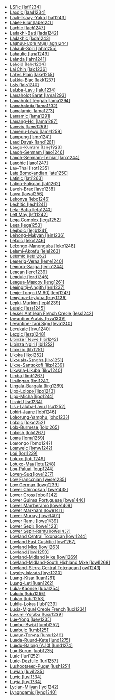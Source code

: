 - [LSFic [lsfi1234]](tree/signlanguage.sign1238/signlanguages.sign1237/lsfic.lsfi1234/lsfic.lsfi1234.ini)
- [Laadic [laad1234]](tree/atlanticcongo.atla1278/voltacongo.volt1241/benuecongo.benu1247/bantoid.bant1294/southernbantoid.sout3152/narrowbantu.narr1281/centralwesternbantu.cent2260/kongoyakasukuhungan.kong1295/nuclearkongoyakasukuhungan.nucl1741/corekikongo.core1256/unclassifiedcorekikongo.unun9924/unclassifiedcorekikongo.uncl1484/laadic.laad1234/laadic.laad1234.ini)
- [Laali-Tsaayi-Yaka [laal1243]](tree/atlanticcongo.atla1278/voltacongo.volt1241/benuecongo.benu1247/bantoid.bant1294/southernbantoid.sout3152/narrowbantu.narr1281/centralwesternbantu.cent2260/njebembeteteke.njeb1243/tekeb70.teke1283/westteke.west2839/laalitsaayiyaka.laal1243/laalitsaayiyaka.laal1243.ini)
- [Label-Bilur [labe1241]](tree/austronesian.aust1307/nuclearaustronesian.nucl1752/malayopolynesian.mala1545/centraleasternmalayopolynesian.cent2237/easternmalayopolynesian.east2712/oceanic.ocea1241/westernoceaniclinkage.west2818/mesomelanesianlinkage.meso1253/newirelandnorthwestsolomoniclinkage.newi1242/stgeorgelinkage.stge1234/labelbilur.labe1241/labelbilur.labe1241.ini)
- [Lachic [lach1247]](tree/taikadai.taik1256/kadaic.kada1291/southwesternkra.sout3143/westernkra.west2798/lachic.lach1247/lachic.lach1247.ini)
- [Ladakhi-Balti [lada1242]](tree/sinotibetan.sino1245/bodic.bodi1256/bodish.bodi1257/oldmoderntibetan.oldm1245/tibetic.tibe1276/ladakhibalti.lada1242/ladakhibalti.lada1242.ini)
- [Ladakhic [lada1243]](tree/sinotibetan.sino1245/bodic.bodi1256/bodish.bodi1257/oldmoderntibetan.oldm1245/tibetic.tibe1276/ladakhibalti.lada1242/ladakhic.lada1243/ladakhic.lada1243.ini)
- [Laghuu-Core Muji [lagh1244]](tree/sinotibetan.sino1245/burmoqiangic.burm1265/loloburmese.lolo1265/loloish.lolo1267/nilikazhouish.nili1235/southeasternngwi.sout3212/highlandphula.high1272/muji.muji1235/laghuucoremuji.lagh1244/laghuucoremuji.lagh1244.ini)
- [Lahauli-Spiti [laha1255]](tree/sinotibetan.sino1245/bodic.bodi1256/bodish.bodi1257/oldmoderntibetan.oldm1245/tibetic.tibe1276/lahaulispiti.laha1255/lahaulispiti.laha1255.ini)
- [Lahaulic [laha1249]](tree/sinotibetan.sino1245/bodic.bodi1256/tibetokanauri.tibe1275/westerntibetokanauri.west2868/lahaulic.laha1249/lahaulic.laha1249.ini)
- [Lahnda [lahn1241]](tree/indoeuropean.indo1319/indoiranian.indo1320/indoaryan.indo1321/indoaryannorthwesternzone.indo1324/sindhilahnda.sind1278/lahnda.lahn1241/lahnda.lahn1241.ini)
- [Lahoid [laho1234]](tree/sinotibetan.sino1245/burmoqiangic.burm1265/loloburmese.lolo1265/loloish.lolo1267/lahoid.laho1234/lahoid.laho1234.ini)
- [Lai Chin [laic1236]](tree/sinotibetan.sino1245/kukichinnaga.kuki1245/kukichin.kuki1246/centralkukichin.cent2005/laichin.laic1236/laichin.laic1236.ini)
- [Lakes Plain [lake1255]](tree/lakesplain.lake1255/lakesplain.lake1255.ini)
- [Lakkia-Biao [lakk1237]](tree/taikadai.taik1256/kamtai.kamt1241/lakkiabiao.lakk1237/lakkiabiao.lakk1237.ini)
- [Lalo [lalo1240]](tree/sinotibetan.sino1245/burmoqiangic.burm1265/loloburmese.lolo1265/loloish.lolo1267/nilikazhouish.nili1235/lisoid.liso1234/nuclearlisoid.nucl1734/lisulalubalavu.lisu1252/lalubalavu.lalu1234/lalo.lalo1240/lalo.lalo1240.ini)
- [Laluba-Lavu [lalu1234]](tree/sinotibetan.sino1245/burmoqiangic.burm1265/loloburmese.lolo1265/loloish.lolo1267/nilikazhouish.nili1235/lisoid.liso1234/nuclearlisoid.nucl1734/lisulalubalavu.lisu1252/lalubalavu.lalu1234/lalubalavu.lalu1234.ini)
- [Lamaholot Barat [lama1293]](tree/austronesian.aust1307/nuclearaustronesian.nucl1752/malayopolynesian.mala1545/centraleasternmalayopolynesian.cent2237/centralmalayopolynesian.cent2245/floreslembata.flor1239/sikalamaholot.sika1265/lamaholotic.lama1292/lamaholotbarat.lama1293/lamaholotbarat.lama1293.ini)
- [Lamaholot Tengah [lama1294]](tree/austronesian.aust1307/nuclearaustronesian.nucl1752/malayopolynesian.mala1545/centraleasternmalayopolynesian.cent2237/centralmalayopolynesian.cent2245/floreslembata.flor1239/sikalamaholot.sika1265/lamaholotic.lama1292/lamaholottengah.lama1294/lamaholottengah.lama1294.ini)
- [Lamaholotic [lama1292]](tree/austronesian.aust1307/nuclearaustronesian.nucl1752/malayopolynesian.mala1545/centraleasternmalayopolynesian.cent2237/centralmalayopolynesian.cent2245/floreslembata.flor1239/sikalamaholot.sika1265/lamaholotic.lama1292/lamaholotic.lama1292.ini)
- [Lamalamic [lama1273]](tree/pamanyungan.pama1250/paman.pama1251/lamalamic.lama1273/lamalamic.lama1273.ini)
- [Lamamic [lama1291]](tree/austroasiatic.aust1305/bahnaric.bahn1264/northbahnaric.nort3150/lamamic.lama1291/lamamic.lama1291.ini)
- [Lamang-Hdi [lama1287]](tree/afroasiatic.afro1255/chadic.chad1250/biumandara.bium1280/northbiumandara.nort3156/lamanghdi.lama1287/lamanghdi.lama1287.ini)
- [Lameic [lame1269]](tree/atlanticcongo.atla1278/voltacongo.volt1241/benuecongo.benu1247/kainji.kain1275/centralkainji.cent2242/basaeasternkainji.basa1288/easternkainji.east2404/jos.josa1234/northernjos.nort3210/lameic.lame1269/lameic.lame1269.ini)
- [Lamenu-Lewo [lame1259]](tree/austronesian.aust1307/nuclearaustronesian.nucl1752/malayopolynesian.mala1545/centraleasternmalayopolynesian.cent2237/easternmalayopolynesian.east2712/oceanic.ocea1241/northandcentralvanuatu.nort3195/centralvanuatu.cent2269/epiefate.epie1239/epi.epii1237/lamenulewo.lame1259/lamenulewo.lame1259.ini)
- [Lampung [lamp1241]](tree/austronesian.aust1307/nuclearaustronesian.nucl1752/malayopolynesian.mala1545/lampung.lamp1241/lampung.lamp1241.ini)
- [Land Dayak [land1261]](tree/austronesian.aust1307/nuclearaustronesian.nucl1752/malayopolynesian.mala1545/landdayak.land1261/landdayak.land1261.ini)
- [Lango-Kumam [lang1323]](tree/nilotic.nilo1247/westernnilotic.west2493/luoburun.luob1235/southernlwoo.sout2831/langokumam.lang1323/langokumam.lang1323.ini)
- [Lanoh-Semnam [lano1246]](tree/austroasiatic.aust1305/aslian.asli1243/centralnorthernaslian.cent1987/senoic.seno1278/lanohsemnamtemiar.lano1244/lanohsemnam.lano1246/lanohsemnam.lano1246.ini)
- [Lanoh-Semnam-Temiar [lano1244]](tree/austroasiatic.aust1305/aslian.asli1243/centralnorthernaslian.cent1987/senoic.seno1278/lanohsemnamtemiar.lano1244/lanohsemnamtemiar.lano1244.ini)
- [Lanohic [lano1247]](tree/austroasiatic.aust1305/aslian.asli1243/centralnorthernaslian.cent1987/senoic.seno1278/lanohsemnamtemiar.lano1244/lanohsemnam.lano1246/lanohic.lano1247/lanohic.lano1247.ini)
- [Lao-Thai [laot1235]](tree/taikadai.taik1256/kamtai.kamt1241/betai.beta1258/daic.daic1237/centralsouthwesterntai.cent2251/wenmasouthwesterntai.wenm1239/sapasouthwesterntai.sapa1255/southwesterntai.sout3184/sputhwesternthaiph.sput1235/laothai.laot1235/laothai.laot1235.ini)
- [Late Bomokandian [late1250]](tree/atlanticcongo.atla1278/voltacongo.volt1241/benuecongo.benu1247/bantoid.bant1294/southernbantoid.sout3152/narrowbantu.narr1281/ababuan.abab1240/oldbomokandian.oldb1234/middlebomokandian.midd1348/latebomokandian.late1250/latebomokandian.late1250.ini)
- [Latinic [lati1263]](tree/indoeuropean.indo1319/italic.ital1284/latinofaliscan.lati1262/latinic.lati1263/latinic.lati1263.ini)
- [Latino-Faliscan [lati1262]](tree/indoeuropean.indo1319/italic.ital1284/latinofaliscan.lati1262/latinofaliscan.lati1262.ini)
- [Laveh-Brao [lave1238]](tree/austroasiatic.aust1305/bahnaric.bahn1264/westbahnaric.west2399/nuclearwestbahnaric.nucl1299/lavehbrao.lave1238/lavehbrao.lave1238.ini)
- [Lawa [lawa1256]](tree/austroasiatic.aust1305/khasipalaung.khas1273/palaungic.pala1352/eastpalaungic.east2331/waic.waic1245/walawa.wala1271/lawa.lawa1256/lawa.lawa1256.ini)
- [Lebonya [lebo1246]](tree/atlanticcongo.atla1278/voltacongo.volt1241/benuecongo.benu1247/bantoid.bant1294/southernbantoid.sout3152/narrowbantu.narr1281/lebonya.lebo1246/lebonya.lebo1246.ini)
- [Lechitic [lech1241]](tree/indoeuropean.indo1319/baltoslavic.balt1263/slavic.slav1255/westslavic.west2792/lechitic.lech1241/lechitic.lech1241.ini)
- [Lefa-Bafia [lefa1243]](tree/atlanticcongo.atla1278/voltacongo.volt1241/benuecongo.benu1247/bantoid.bant1294/southernbantoid.sout3152/narrowbantu.narr1281/bantuab10b20b30.bant1295/bafiaa50.bafi1244/nuclearbafiaa50.nucl1740/lefabafia.lefa1243/lefabafia.lefa1243.ini)
- [Left May [left1242]](tree/leftmay.left1242/leftmay.left1242.ini)
- [Lega Complex [lega1252]](tree/atlanticcongo.atla1278/voltacongo.volt1241/benuecongo.benu1247/bantoid.bant1294/southernbantoid.sout3152/narrowbantu.narr1281/eastbantu.east2731/nyangamitukulega.nyan1317/mitukulega.mitu1241/legacomplex.lega1252/legacomplex.lega1252.ini)
- [Lega [lega1253]](tree/atlanticcongo.atla1278/voltacongo.volt1241/benuecongo.benu1247/bantoid.bant1294/southernbantoid.sout3152/narrowbantu.narr1281/eastbantu.east2731/nyangamitukulega.nyan1317/mitukulega.mitu1241/legacomplex.lega1252/lega.lega1253/lega.lega1253.ini)
- [Legboic [legb1241]](tree/atlanticcongo.atla1278/voltacongo.volt1241/benuecongo.benu1247/deltacross.delt1251/uppercross.uppe1418/centraluppercross.cent2027/eastwestcentraldeltacross.east2400/mbembelegbo.mbem1251/legboic.legb1241/legboic.legb1241.ini)
- [Leinong-Makyan [lein1236]](tree/sinotibetan.sino1245/brahmaputran.brah1260/konyak.kony1246/konyaki.kony1247/khiamniungic.khia1235/leinongmakyan.lein1236/leinongmakyan.lein1236.ini)
- [Lekoic [leko1246]](tree/atlanticcongo.atla1278/voltacongo.volt1241/northvoltacongo.nort3149/adamawaubangi.adam1258/adamawa.adam1259/sambadurumumuyeyendang.samb1322/sambaduru.samb1323/lekoic.leko1246/lekoic.leko1246.ini)
- [Lekongo-Manenguba [leko1248]](tree/atlanticcongo.atla1278/voltacongo.volt1241/benuecongo.benu1247/bantoid.bant1294/southernbantoid.sout3152/narrowbantu.narr1281/bantuab10b20b30.bant1295/lundubalonga10.lund1274/lekongomanenguba.leko1248/lekongomanenguba.leko1248.ini)
- [Lelemi-Akpafu [lele1263]](tree/atlanticcongo.atla1278/voltacongo.volt1241/kwavoltacongo.kwav1236/natogo.nato1234/lelemic.lele1262/lelemiakpafu.lele1263/lelemiakpafu.lele1263.ini)
- [Lelemic [lele1262]](tree/atlanticcongo.atla1278/voltacongo.volt1241/kwavoltacongo.kwav1236/natogo.nato1234/lelemic.lele1262/lelemic.lele1262.ini)
- [Lemerig-Veraa [leme1240]](tree/austronesian.aust1307/nuclearaustronesian.nucl1752/malayopolynesian.mala1545/centraleasternmalayopolynesian.cent2237/easternmalayopolynesian.east2712/oceanic.ocea1241/northandcentralvanuatu.nort3195/northernvanuatu.nort3205/torresbankslinkage.torr1262/lemerigveraa.leme1240/lemerigveraa.leme1240.ini)
- [Lemoro-Sanga [lemo1244]](tree/atlanticcongo.atla1278/voltacongo.volt1241/benuecongo.benu1247/kainji.kain1275/centralkainji.cent2242/basaeasternkainji.basa1288/easternkainji.east2404/jos.josa1234/northernjos.nort3210/northcentraljos.nort3215/chokobolemorosanga.chok1248/lemorosanga.lemo1244/lemorosanga.lemo1244.ini)
- [Lencan [lenc1239]](tree/lencan.lenc1239/lencan.lenc1239.ini)
- [Lenduic [lend1246]](tree/centralsudanic.cent2225/lenduic.lend1246/lenduic.lend1246.ini)
- [Lengua-Mascoy [leng1261]](tree/lenguamascoy.leng1261/lenguamascoy.leng1261.ini)
- [Leningitij-Alngith [leni1237]](tree/pamanyungan.pama1250/paman.pama1251/northernpama.nort2758/leningitijalngith.leni1237/leningitijalngith.leni1237.ini)
- [Lenje-Tonga (M.60) [lenj1247]](tree/atlanticcongo.atla1278/voltacongo.volt1241/benuecongo.benu1247/bantoid.bant1294/southernbantoid.sout3152/narrowbantu.narr1281/eastbantu.east2731/botatwe.bota1239/lenjetongam60.lenj1247/lenjetongam60.lenj1247.ini)
- [Lenyima-Leyigha [leny1239]](tree/atlanticcongo.atla1278/voltacongo.volt1241/benuecongo.benu1247/deltacross.delt1251/uppercross.uppe1418/centraluppercross.cent2027/eastwestcentraldeltacross.east2400/mbembelegbo.mbem1251/legboic.legb1241/lenyimaleyigha.leny1239/lenyimaleyigha.leny1239.ini)
- [Lepki-Murkim [lepk1239]](tree/lepkimurkim.lepk1239/lepkimurkim.lepk1239.ini)
- [Leseic [lese1245]](tree/centralsudanic.cent2225/membimangbutuefe.memb1239/mangbutuefe.mang1425/leseic.lese1245/leseic.lese1245.ini)
- [Lesser Antillean French Creole [less1242]](tree/indoeuropean.indo1319/italic.ital1284/latinofaliscan.lati1262/latinic.lati1263/imperiallatin.impe1234/romance.roma1334/italowesternromance.ital1285/westernromance.west2813/shiftedwesternromance.shif1234/northwesternshiftedromance.nort3208/gallorhaetian.gall1280/oil.oila1234/centraloil.cent2283/macrofrench.macr1273/circumcaribbeanfrench.circ1240/lesserantilleanfrenchcreole.less1242/lesserantilleanfrenchcreole.less1242.ini)
- [Levantine Arabic [leva1239]](tree/afroasiatic.afro1255/semitic.semi1276/westsemitic.west2786/centralsemitic.cent2236/arabian.arab1394/arabic.arab1395/levantinearabic.leva1239/levantinearabic.leva1239.ini)
- [Levantine-Iraqi Sign [leva1240]](tree/signlanguage.sign1238/signlanguages.sign1237/arabsign.arab1398/levantineiraqisign.leva1240/levantineiraqisign.leva1240.ini)
- [Levukaic [levu1240]](tree/austronesian.aust1307/nuclearaustronesian.nucl1752/malayopolynesian.mala1545/centraleasternmalayopolynesian.cent2237/centralmalayopolynesian.cent2245/floreslembata.flor1239/sikalamaholot.sika1265/lamaholotic.lama1292/lamaholottengah.lama1294/levukaic.levu1240/levukaic.levu1240.ini)
- [Lezgic [lezg1248]](tree/nakhdaghestanian.nakh1245/daghestanian.dagh1238/lezgic.lezg1248/lezgic.lezg1248.ini)
- [Libinza Fleuve [libi1242]](tree/atlanticcongo.atla1278/voltacongo.volt1241/benuecongo.benu1247/bantoid.bant1294/southernbantoid.sout3152/narrowbantu.narr1281/centralwesternbantu.cent2260/greaterbangintomba.grea1286/ngiri.ngir1248/ngiririverain.ngir1249/ngiririverainubangi.ngir1252/ngiririverainubangiripuaire.ngir1254/libinzic.libi1251/libinzafleuve.libi1242/libinzafleuve.libi1242.ini)
- [Libinza Ngiri [libi1252]](tree/atlanticcongo.atla1278/voltacongo.volt1241/benuecongo.benu1247/bantoid.bant1294/southernbantoid.sout3152/narrowbantu.narr1281/centralwesternbantu.cent2260/greaterbangintomba.grea1286/ngiri.ngir1248/ngiririverain.ngir1249/ngiririverainubangi.ngir1252/ngiririverainubangiripuaire.ngir1254/libinzic.libi1251/libinzangiri.libi1252/libinzangiri.libi1252.ini)
- [Libinzic [libi1251]](tree/atlanticcongo.atla1278/voltacongo.volt1241/benuecongo.benu1247/bantoid.bant1294/southernbantoid.sout3152/narrowbantu.narr1281/centralwesternbantu.cent2260/greaterbangintomba.grea1286/ngiri.ngir1248/ngiririverain.ngir1249/ngiririverainubangi.ngir1252/ngiririverainubangiripuaire.ngir1254/libinzic.libi1251/libinzic.libi1251.ini)
- [Likoka [liko1252]](tree/atlanticcongo.atla1278/voltacongo.volt1241/benuecongo.benu1247/bantoid.bant1294/southernbantoid.sout3152/narrowbantu.narr1281/centralwesternbantu.cent2260/greaterbangintomba.grea1286/ngiri.ngir1248/ngiririverain.ngir1249/ngiririverainubangi.ngir1252/ngiririverainubangiinterieur.ngir1253/likoka.liko1252/likoka.liko1252.ini)
- [Likouala-Sangha [liko1251]](tree/atlanticcongo.atla1278/voltacongo.volt1241/benuecongo.benu1247/bantoid.bant1294/southernbantoid.sout3152/narrowbantu.narr1281/centralwesternbantu.cent2260/likoualasangha.liko1251/likoualasangha.liko1251.ini)
- [Likpe-Santrokofi [likp1239]](tree/atlanticcongo.atla1278/voltacongo.volt1241/kwavoltacongo.kwav1236/natogo.nato1234/lelemic.lele1262/likpesantrokofi.likp1239/likpesantrokofi.likp1239.ini)
- [Likwala-Likuba [likw1240]](tree/atlanticcongo.atla1278/voltacongo.volt1241/benuecongo.benu1247/bantoid.bant1294/southernbantoid.sout3152/narrowbantu.narr1281/centralwesternbantu.cent2260/koyomboshi.koyo1244/likwalalikuba.likw1240/likwalalikuba.likw1240.ini)
- [Limba [limb1267]](tree/atlanticcongo.atla1278/limba.limb1267/limba.limb1267.ini)
- [Limilngan [limi1242]](tree/limilngan.limi1242/limilngan.limi1242.ini)
- [Lingala-Bangala [ling1269]](tree/atlanticcongo.atla1278/voltacongo.volt1241/benuecongo.benu1247/bantoid.bant1294/southernbantoid.sout3152/narrowbantu.narr1281/centralwesternbantu.cent2260/greaterbangintomba.grea1286/ngiri.ngir1248/ngiririverain.ngir1249/ngiririverainubangi.ngir1252/ngiririverainubangiripuaire.ngir1254/bobangic.boba1248/bobangicriverain.boba1249/bobangibangalalingala.boba1250/lingalabangala.ling1269/lingalabangala.ling1269.ini)
- [Lipo-Lolopo [lipo1243]](tree/sinotibetan.sino1245/burmoqiangic.burm1265/loloburmese.lolo1265/loloish.lolo1267/nilikazhouish.nili1235/lisoid.liso1234/lipololopo.lipo1243/lipololopo.lipo1243.ini)
- [Lipo-Micha [lipo1244]](tree/sinotibetan.sino1245/burmoqiangic.burm1265/loloburmese.lolo1265/loloish.lolo1267/nilikazhouish.nili1235/lisoid.liso1234/lipololopo.lipo1243/lipomicha.lipo1244/lipomicha.lipo1244.ini)
- [Lisoid [liso1234]](tree/sinotibetan.sino1245/burmoqiangic.burm1265/loloburmese.lolo1265/loloish.lolo1267/nilikazhouish.nili1235/lisoid.liso1234/lisoid.liso1234.ini)
- [Lisu-Laluba-Lavu [lisu1252]](tree/sinotibetan.sino1245/burmoqiangic.burm1265/loloburmese.lolo1265/loloish.lolo1267/nilikazhouish.nili1235/lisoid.liso1234/nuclearlisoid.nucl1734/lisulalubalavu.lisu1252/lisulalubalavu.lisu1252.ini)
- [Lobiri-Jaane [lobi1246]](tree/atlanticcongo.atla1278/voltacongo.volt1241/northvoltacongo.nort3149/gur.gura1261/centralgur.cent2243/southerncentralgur.sout3164/lobirijaane.lobi1246/lobirijaane.lobi1246.ini)
- [Lohorung-Yamphu [loho1238]](tree/sinotibetan.sino1245/himalayish.hima1249/mahakiranti.maha1306/kiranti.kira1253/easternkiranti.east2719/upperarun.uppe1412/lohorungyamphu.loho1238/lohorungyamphu.loho1238.ini)
- [Lokoic [loko1252]](tree/atlanticcongo.atla1278/voltacongo.volt1241/benuecongo.benu1247/deltacross.delt1251/uppercross.uppe1418/centraluppercross.cent2027/eastwestcentraldeltacross.east2400/lokoic.loko1252/lokoic.loko1252.ini)
- [Lolo-Burmese [lolo1265]](tree/sinotibetan.sino1245/burmoqiangic.burm1265/loloburmese.lolo1265/loloburmese.lolo1265.ini)
- [Loloish [lolo1267]](tree/sinotibetan.sino1245/burmoqiangic.burm1265/loloburmese.lolo1265/loloish.lolo1267/loloish.lolo1267.ini)
- [Loma [loma1259]](tree/mande.mand1469/westernmande.west2780/mandingkpelle.mand1431/southwestmande.sout2842/mendeloma.mend1263/loma.loma1259/loma.loma1259.ini)
- [Lomongo [lomo1242]](tree/atlanticcongo.atla1278/voltacongo.volt1241/benuecongo.benu1247/bantoid.bant1294/southernbantoid.sout3152/narrowbantu.narr1281/centralwesternbantu.cent2260/greaterbangintomba.grea1286/kelantomba.kela1261/tsingitsingi.tsin1240/vieuxmongo.vieu1234/lomongo.lomo1242/lomongo.lomo1242.ini)
- [Lomweic [lomw1242]](tree/atlanticcongo.atla1278/voltacongo.volt1241/benuecongo.benu1247/bantoid.bant1294/southernbantoid.sout3152/narrowbantu.narr1281/eastbantu.east2731/southernbantumakua.sout3180/sothomakuavenda.soth1250/sothomakua.soth1251/makuap30.maku1247/makualomwe.maku1279/lomweic.lomw1242/lomweic.lomw1242.ini)
- [Lori [lori1239]](tree/centralsudanic.cent2225/sarabongobagirmi.sara1341/bakabeli.moro1282/morokodobeli.moro1293/lori.lori1239/lori.lori1239.ini)
- [Lotuxo [lotu1249]](tree/nilotic.nilo1247/easternnilotic.east2418/tesolotuxomaa.teso1247/lotuxomaa.lotu1248/lotuxo.lotu1249/lotuxo.lotu1249.ini)
- [Lotuxo-Maa [lotu1248]](tree/nilotic.nilo1247/easternnilotic.east2418/tesolotuxomaa.teso1247/lotuxomaa.lotu1248/lotuxomaa.lotu1248.ini)
- [Lou-Paluai [loup1244]](tree/austronesian.aust1307/nuclearaustronesian.nucl1752/malayopolynesian.mala1545/centraleasternmalayopolynesian.cent2237/easternmalayopolynesian.east2712/oceanic.ocea1241/admiraltyislands.admi1239/easternadmiraltyislands.east2459/southeastislands.sout2879/loupaluai.loup1244/loupaluai.loup1244.ini)
- [Loven-Suq [love1237]](tree/austroasiatic.aust1305/bahnaric.bahn1264/westbahnaric.west2399/nuclearwestbahnaric.nucl1299/lovensuq.love1237/lovensuq.love1237.ini)
- [Low Franconian [wese1235]](tree/indoeuropean.indo1319/germanic.germ1287/northwestgermanic.nort3152/westgermanic.west2793/franconian.fran1268/lowfranconian.wese1235/lowfranconian.wese1235.ini)
- [Low German [lowg1239]](tree/indoeuropean.indo1319/germanic.germ1287/northwestgermanic.nort3152/westgermanic.west2793/northseagermanic.nort3175/altsachsisch.alts1234/middlemodernlowgerman.midd1345/lowgerman.lowg1239/lowgerman.lowg1239.ini)
- [Lower Chinookan [lowe1438]](tree/chinookan.chin1490/lowerchinookan.lowe1438/lowerchinookan.lowe1438.ini)
- [Lower Cross [obol1242]](tree/atlanticcongo.atla1278/voltacongo.volt1241/benuecongo.benu1247/deltacross.delt1251/lowercross.obol1242/lowercross.obol1242.ini)
- [Lower Guinea Portuguese [lowe1440]](tree/indoeuropean.indo1319/italic.ital1284/latinofaliscan.lati1262/latinic.lati1263/imperiallatin.impe1234/romance.roma1334/italowesternromance.ital1285/westernromance.west2813/shiftedwesternromance.shif1234/southwesternshiftedromance.sout3183/westiberoromance.west2838/galicianromance.gali1263/macroportuguese.macr1272/lowerguineaportuguese.lowe1440/lowerguineaportuguese.lowe1440.ini)
- [Lower Mamberamo [lowe1409]](tree/austronesian.aust1307/nuclearaustronesian.nucl1752/malayopolynesian.mala1545/centraleasternmalayopolynesian.cent2237/easternmalayopolynesian.east2712/southhalmaherawestnewguinea.sout2850/southhalmaherawestnewguinea.sout3229/lowermamberamo.lowe1409/lowermamberamo.lowe1409.ini)
- [Lower Markham [lowe1411]](tree/austronesian.aust1307/nuclearaustronesian.nucl1752/malayopolynesian.mala1545/centraleasternmalayopolynesian.cent2237/easternmalayopolynesian.east2712/oceanic.ocea1241/westernoceaniclinkage.west2818/northnewguinealinkage.nort3206/huongulf.huon1245/markham.mark1257/lowermarkham.lowe1411/lowermarkham.lowe1411.ini)
- [Lower Murray [lowe1401]](tree/pamanyungan.pama1250/southeasternpamanyungan.sout3135/victorianpamanyungan.vict1234/lowermurray.lowe1401/lowermurray.lowe1401.ini)
- [Lower Ramu [lowe1439]](tree/lowersepikramu.lowe1437/ramu.ramu1234/lowerramu.lowe1439/lowerramu.lowe1439.ini)
- [Lower Sepik [lowe1423]](tree/lowersepikramu.lowe1437/lowersepik.lowe1423/lowersepik.lowe1423.ini)
- [Lower Sepik-Ramu [lowe1437]](tree/lowersepikramu.lowe1437/lowersepikramu.lowe1437.ini)
- [Lowland Central Totonacan [lowl1244]](tree/totonacan.toto1251/totonac.toto1252/centraltotonacan.cent1397/lowlandsierracentraltotonacan.lowl1243/lowlandcentraltotonacan.lowl1244/lowlandcentraltotonacan.lowl1244.ini)
- [Lowland East Cushitic [lowl1267]](tree/afroasiatic.afro1255/cushitic.cush1243/eastcushitic.east2699/lowlandeastcushitic.lowl1267/lowlandeastcushitic.lowl1267.ini)
- [Lowland Mixe [lowl1263]](tree/mixezoque.mixe1284/mixe.mixe1286/oaxacamixe.oaxa1241/lowlandmidlandsouthhighlandmixe.lowl1268/lowlandmidlandmixe.lowl1269/lowlandmixe.lowl1263/lowlandmixe.lowl1263.ini)
- [Lowland [lowl1259]](tree/nucleartransnewguinea.nucl1709/centralandsouthnewguinea.cent2116/awyuok.awyu1265/okoksapmin.okok1235/ok.okkk1242/lowland.lowl1259/lowland.lowl1259.ini)
- [Lowland-Midland Mixe [lowl1269]](tree/mixezoque.mixe1284/mixe.mixe1286/oaxacamixe.oaxa1241/lowlandmidlandsouthhighlandmixe.lowl1268/lowlandmidlandmixe.lowl1269/lowlandmidlandmixe.lowl1269.ini)
- [Lowland-Midland-South Highland Mixe [lowl1268]](tree/mixezoque.mixe1284/mixe.mixe1286/oaxacamixe.oaxa1241/lowlandmidlandsouthhighlandmixe.lowl1268/lowlandmidlandsouthhighlandmixe.lowl1268.ini)
- [Lowland-Sierra Central Totonacan [lowl1243]](tree/totonacan.toto1251/totonac.toto1252/centraltotonacan.cent1397/lowlandsierracentraltotonacan.lowl1243/lowlandsierracentraltotonacan.lowl1243.ini)
- [Loyalty Islands [loya1239]](tree/austronesian.aust1307/nuclearaustronesian.nucl1752/malayopolynesian.mala1545/centraleasternmalayopolynesian.cent2237/easternmalayopolynesian.east2712/oceanic.ocea1241/loyaltyislands.loya1239/loyaltyislands.loya1239.ini)
- [Luang-Kisar [luan1261]](tree/austronesian.aust1307/nuclearaustronesian.nucl1752/malayopolynesian.mala1545/centraleasternmalayopolynesian.cent2237/centralmalayopolynesian.cent2245/timorica.timo1259/easterntimorica.east2732/luangkisar.luan1261/luangkisar.luan1261.ini)
- [Luang-Leti [luan1262]](tree/austronesian.aust1307/nuclearaustronesian.nucl1752/malayopolynesian.mala1545/centraleasternmalayopolynesian.cent2237/centralmalayopolynesian.cent2245/timorica.timo1259/easterntimorica.east2732/luangkisar.luan1261/luangleti.luan1262/luangleti.luan1262.ini)
- [Luba-Kaonde [luba1254]](tree/atlanticcongo.atla1278/voltacongo.volt1241/benuecongo.benu1247/bantoid.bant1294/southernbantoid.sout3152/narrowbantu.narr1281/centralwesternbantu.cent2260/luban.luba1253/lubakaonde.luba1254/lubakaonde.luba1254.ini)
- [Lubaic [luba1255]](tree/atlanticcongo.atla1278/voltacongo.volt1241/benuecongo.benu1247/bantoid.bant1294/southernbantoid.sout3152/narrowbantu.narr1281/centralwesternbantu.cent2260/luban.luba1253/lubakaonde.luba1254/lubaic.luba1255/lubaic.luba1255.ini)
- [Luban [luba1253]](tree/atlanticcongo.atla1278/voltacongo.volt1241/benuecongo.benu1247/bantoid.bant1294/southernbantoid.sout3152/narrowbantu.narr1281/centralwesternbantu.cent2260/luban.luba1253/luban.luba1253.ini)
- [Lubila-Lokaa [lubi1239]](tree/atlanticcongo.atla1278/voltacongo.volt1241/benuecongo.benu1247/deltacross.delt1251/uppercross.uppe1418/centraluppercross.cent2027/eastwestcentraldeltacross.east2400/lokoic.loko1252/lubilalokaa.lubi1239/lubilalokaa.lubi1239.ini)
- [Lucia-Miguel Creole French [luci1234]](tree/indoeuropean.indo1319/italic.ital1284/latinofaliscan.lati1262/latinic.lati1263/imperiallatin.impe1234/romance.roma1334/italowesternromance.ital1285/westernromance.west2813/shiftedwesternromance.shif1234/northwesternshiftedromance.nort3208/gallorhaetian.gall1280/oil.oila1234/centraloil.cent2283/macrofrench.macr1273/circumcaribbeanfrench.circ1240/lesserantilleanfrenchcreole.less1242/luciamiguelcreolefrench.luci1234/luciamiguelcreolefrench.luci1234.ini)
- [Lucumi-Yoruba [lucu1239]](tree/atlanticcongo.atla1278/voltacongo.volt1241/benuecongo.benu1247/defoid.defo1239/yoruboid.yoru1244/edekiri.edek1238/ede.edea1234/easternede.east2738/southeasternede.sout3186/nuclearyoruba.nucl1747/lucumiyoruba.lucu1239/lucumiyoruba.lucu1239.ini)
- [Lue-Yong [luey1235]](tree/taikadai.taik1256/kamtai.kamt1241/betai.beta1258/daic.daic1237/centralsouthwesterntai.cent2251/wenmasouthwesterntai.wenm1239/sapasouthwesterntai.sapa1255/southwesterntai.sout3184/southwesterntaip.sout2743/lueyong.luey1235/lueyong.luey1235.ini)
- [Lumbu-Bwisi [lumb1252]](tree/atlanticcongo.atla1278/voltacongo.volt1241/benuecongo.benu1247/bantoid.bant1294/southernbantoid.sout3152/narrowbantu.narr1281/centralwesternbantu.cent2260/sirab40.sira1268/lumbuic.lumb1251/lumbubwisi.lumb1252/lumbubwisi.lumb1252.ini)
- [Lumbuic [lumb1251]](tree/atlanticcongo.atla1278/voltacongo.volt1241/benuecongo.benu1247/bantoid.bant1294/southernbantoid.sout3152/narrowbantu.narr1281/centralwesternbantu.cent2260/sirab40.sira1268/lumbuic.lumb1251/lumbuic.lumb1251.ini)
- [Lumun-Torona [lumu1240]](tree/narrowtalodi.narr1279/lumuntorona.lumu1240/lumuntorona.lumu1240.ini)
- [Lunda-Ruund-Kete [lund1275]](tree/atlanticcongo.atla1278/voltacongo.volt1241/benuecongo.benu1247/bantoid.bant1294/southernbantoid.sout3152/narrowbantu.narr1281/centralwesternbantu.cent2260/njila.njil1234/southernnjila.sout3233/chokwelunda.chok1246/ruundsalampasu.ruun1239/lundaruundkete.lund1275/lundaruundkete.lund1275.ini)
- [Lundu-Balong (A.10) [lund1274]](tree/atlanticcongo.atla1278/voltacongo.volt1241/benuecongo.benu1247/bantoid.bant1294/southernbantoid.sout3152/narrowbantu.narr1281/bantuab10b20b30.bant1295/lundubalonga10.lund1274/lundubalonga10.lund1274.ini)
- [Luo-Burun [luob1235]](tree/nilotic.nilo1247/westernnilotic.west2493/luoburun.luob1235/luoburun.luob1235.ini)
- [Luric [luri1252]](tree/indoeuropean.indo1319/indoiranian.indo1320/iranian.iran1269/westerniranian.west2794/southwesterniranian.sout3157/luricdezfulic.luri1257/luric.luri1252/luric.luri1252.ini)
- [Luric-Dezfulic [luri1257]](tree/indoeuropean.indo1319/indoiranian.indo1320/iranian.iran1269/westerniranian.west2794/southwesterniranian.sout3157/luricdezfulic.luri1257/luricdezfulic.luri1257.ini)
- [Lushootseed-Puget [lush1251]](tree/salishan.sali1255/centralsalish.cent2129/lushootseedpuget.lush1251/lushootseedpuget.lush1251.ini)
- [Luvian [luvi1235]](tree/indoeuropean.indo1319/anatolian.anat1257/luvic.luvi1234/luvian.luvi1235/luvian.luvi1235.ini)
- [Luvic [luvi1234]](tree/indoeuropean.indo1319/anatolian.anat1257/luvic.luvi1234/luvic.luvi1234.ini)
- [Luyia [luyi1234]](tree/atlanticcongo.atla1278/voltacongo.volt1241/benuecongo.benu1247/bantoid.bant1294/southernbantoid.sout3152/narrowbantu.narr1281/eastbantu.east2731/northeastsavannabantu.nort3203/greatlakesbantu.grea1289/greaterluyia.grea1291/luyia.luyi1234/luyia.luyi1234.ini)
- [Lycian-Milyan [lyci1242]](tree/indoeuropean.indo1319/anatolian.anat1257/luvic.luvi1234/lycianmilyan.lyci1242/lycianmilyan.lyci1242.ini)
- [Lyngngamic [lyng1240]](tree/austroasiatic.aust1305/khasipalaung.khas1273/khasian.khas1268/khasipnarlyngngam.khas1274/lyngngamic.lyng1240/lyngngamic.lyng1240.ini)
